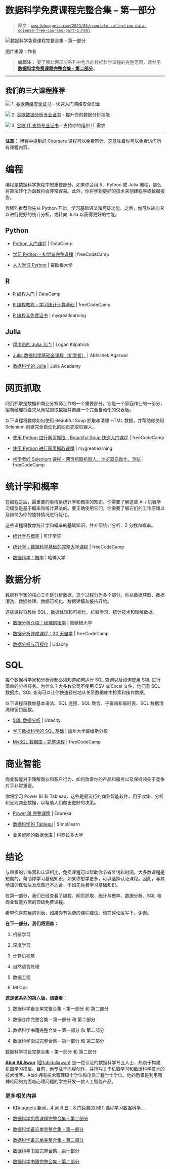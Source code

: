 # 数据科学免费课程完整合集 – 第一部分

> 原文：[`www.kdnuggets.com/2023/03/complete-collection-data-science-free-courses-part-1.html`](https://www.kdnuggets.com/2023/03/complete-collection-data-science-free-courses-part-1.html)

![数据科学免费课程完整合集 - 第一部分](img/edd4da35075f059c2e121532633ce617.png)

图片来源：作者

> **编辑注：** 要了解此两部分系列中包含的数据科学课程的完整范围，请参见 [**数据科学免费课程完整合集 - 第二部分**](https://www.kdnuggets.com/2023/03/complete-collection-data-science-free-courses-part-2.html)。

* * *

## 我们的三大课程推荐

![](img/0244c01ba9267c002ef39d4907e0b8fb.png) 1\. [谷歌网络安全证书](https://www.kdnuggets.com/google-cybersecurity) - 快速入门网络安全职业

![](img/e225c49c3c91745821c8c0368bf04711.png) 2\. [谷歌数据分析专业证书](https://www.kdnuggets.com/google-data-analytics) - 提升你的数据分析技能

![](img/0244c01ba9267c002ef39d4907e0b8fb.png) 3\. [谷歌 IT 支持专业证书](https://www.kdnuggets.com/google-itsupport) - 支持你的组织 IT 需求

* * *

**注意：** 博客中提到的 Coursera 课程可以免费审计，这意味着你可以免费访问所有课程内容。

# 编程

编程是数据科学旅程中的重要部分。如果你会用 R、Python 或 Julia 编程，那么将算法转化为函数将会非常容易。此外，你将学到更好的技术来创建程序或数据报告。

我强烈推荐你先从 Python 开始，学习基础语法和高级功能。之后，你可以转向 R 以进行更好的统计分析，或转向 Julia 以获得更好的性能。

## Python

+   [Python 入门课程](https://www.datacamp.com/courses/intro-to-python-for-data-science) | DataCamp

+   [学习 Python - 初学者完整课程](https://www.youtube.com/watch?v=rfscVS0vtbw) | freeCodeCamp

+   [人人学习 Python](https://www.coursera.org/specializations/python) | 密歇根大学

## R

+   [R 编程入门](https://www.datacamp.com/courses/free-introduction-to-r) | DataCamp

+   [R 编程教程 - 学习统计计算基础](https://www.youtube.com/watch?v=_V8eKsto3Ug&list=RDCMUC8butISFwT-Wl7EV0hUK0BQ&start_radio=1&rv=_V8eKsto3Ug&t=3000) | freeCodeCamp

+   [R 编程与免费证书](https://www.mygreatlearning.com/academy/learn-for-free/courses/introduction-to-r) | mygreatlearning

## Julia

+   [程序员的 Julia 入门](https://www.youtube.com/watch?v=Rk12jda7cV0) | Logan Kilpatrick

+   [Julia 数据科学基础全课程（初学者）](https://www.youtube.com/watch?v=lwj-1mclq0U) | Abhishek Agarwal

+   [数据科学的 Julia](https://juliaacademy.com/courses/enrolled/937702) | Julia Academy

# 网页抓取

网页抓取是数据和商业分析师工作的一个重要部分。它是一个家庭作业的一部分，招聘经理将要求从网站抓取数据并创建一个完全自动化的仪表板。

以下课程将教你如何使用 Beautiful Soup 抓取和清理 HTML 数据，并帮助你使用 Selenium 创建完全自动化的网页抓取机器人。

+   [使用 Python 进行网页抓取 - Beautiful Soup 快速入门课程](https://www.youtube.com/watch?v=XVv6mJpFOb0) | freeCodeCamp

+   [使用 Python 进行网页抓取课程](https://www.mygreatlearning.com/academy/learn-for-free/courses/web-scraping-with-python) | mygreatlearning

+   [初学者的 Selenium 课程 - 网页抓取机器人、浏览器自动化、测试](https://www.youtube.com/watch?v=j7VZsCCnptM) | freeCodeCamp

# 统计学和概率

在编程之后，最重要的事情是统计学和概率的知识。你需要了解这些 AI / 机器学习模型是基于概率和统计算法的。要正确使用它们，你需要了解它们的工作原理以及如何为你的独特情况进行优化。

这些课程将教你统计学和概率的基础知识，并介绍统计分析、Z 分数和概率。

+   [统计学与概率](https://www.khanacademy.org/math/statistics-probability/) | 可汗学院

+   [统计学 - 数据科学基础的完整大学课程](https://www.youtube.com/watch?v=xxpc-HPKN28&t=12s) | freeCodeCamp

+   [数据科学：概率](https://www.edx.org/course/data-science-probability) | 哈佛大学

# 数据分析

数据科学家的核心工作是分析数据，这个过程分为多个部分。你从数据获取、数据清洗、数据处理、数据可视化、数据建模和报告开始。

这些课程将教你 SQL、数据处理和可视化、机器学习、统计技术和理解数据。

+   [数据分析介绍：经理的指南](https://www.edx.org/course/introduction-to-data-analytics-for-managers) | 密歇根大学

+   [数据分析速成课程：30 天自学](https://www.youtube.com/watch?v=jcTj6FgWOpo) | freeCodeCamp

+   [数据分析与可视化](https://www.udacity.com/course/data-analysis-and-visualization--ud404) | Udacity

# SQL

每个数据科学家和分析师都必须知道如何运行 SQL 查询以及如何使用 SQL 进行简单的分析任务。为什么？大多数公司不使用 CSV 或 Excel 文件，他们有 SQL 数据库，SQL 查询可以让你快速轻松地从关系数据库中检索和操作数据。

以下课程将教你基本语法、SQL 连接、SQL 聚合、子查询和临时表、SQL 数据清洗和窗口函数。

+   [SQL 数据分析](https://www.udacity.com/course/sql-for-data-analysis--ud198) | Udacity

+   [学习数据科学的 SQL 基础](https://www.coursera.org/specializations/learn-sql-basics-data-science) | 加州大学戴维斯分校

+   [MySQL 数据库 - 完整课程](https://www.youtube.com/watch?v=ER8oKX5myE0) | freeCodeCamp

# 商业智能

商业智能对于理解商业和客户行为、如何改善你的产品和服务以及保持领先于竞争对手非常重要。

你将学习 Power BI 和 Tableau，这些是最流行的商业智能软件，用于收集、分析和呈现商业数据，以帮助人们做出更好的决策。

+   [Power BI 完整课程](https://www.youtube.com/watch?v=3u7MQz1EyPY&t=1s) | Edureka

+   [数据科学的 Tableau](https://www.youtube.com/watch?v=Wh4sCCZjOwo) | Simplilearn

+   [业务智能的数据仓库](https://www.coursera.org/specializations/data-warehousing#faq) | 科罗拉多大学

# 结论

与昂贵的训练营和认证相比，免费课程可以帮助你节省金钱和时间。大多数课程是短期的，帮助你学习基础知识，如果你想学更多，可以选择认证课程。因此，与其参加训练营后发现自己不适合，不如先免费学习基础知识。

在第一部分，我们已经查看了编程、网页抓取、统计与概率、数据分析、SQL 和商业智能方面的顶级免费课程。

希望你喜欢我的列表，如果你有免费的课程建议，请在评论区写下。谢谢。

**在下一部分，我们将涵盖：**

1.  机器学习

1.  深度学习

1.  计算机视觉

1.  自然语言处理

1.  数据工程

1.  MLOps

**这是该系列的第六版，请查看：**

1.  数据科学备忘单完整合集 – 第一部分 和 第二部分

1.  数据仓库完整合集 – 第一部分 和 第二部分

1.  数据科学书籍完整合集 – 第一部分 和 第二部分

1.  数据科学面试完整合集 – 第一部分 和 第二部分

数据科学项目完整合集 – 第一部分 和 第二部分

**[Abid Ali Awan](https://www.polywork.com/kingabzpro)** ([@1abidaliawan](https://twitter.com/1abidaliawan)) 是一位认证的数据科学专业人士，热衷于构建机器学习模型。目前，他专注于内容创作，并撰写关于机器学习和数据科学技术的技术博客。Abid 拥有技术管理硕士学位和电信工程学士学位。他的愿景是利用图神经网络为面临心理问题的学生开发一款人工智能产品。

### 更多相关内容

+   [KDnuggets 新闻，4 月 6 日：8 门免费的 MIT 课程学习数据科学…](https://www.kdnuggets.com/2022/n14.html)

+   [数据科学免费课程完整合集 - 第二部分](https://www.kdnuggets.com/2023/03/complete-collection-data-science-free-courses-part-2.html)

+   [数据科学备忘单完整合集 - 第一部分](https://www.kdnuggets.com/2022/02/complete-collection-data-science-cheat-sheets-part-1.html)

+   [数据科学备忘单完整合集 - 第二部分](https://www.kdnuggets.com/2022/02/complete-collection-data-science-cheat-sheets-part-2.html)

+   [数据科学书籍完整合集 - 第一部分](https://www.kdnuggets.com/2022/05/complete-collection-data-science-books-part-1.html)

+   [数据科学书籍完整合集 - 第二部分](https://www.kdnuggets.com/2022/05/complete-collection-data-science-books-part-2.html)
